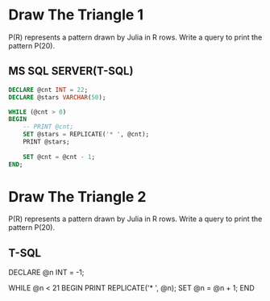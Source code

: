 # Draw The Triangle 1
P(R) represents a pattern drawn by Julia in R rows. 
Write a query to print the pattern P(20).

## MS SQL SERVER(T-SQL)
```sql
DECLARE @cnt INT = 22;
DECLARE @stars VARCHAR(50);

WHILE (@cnt > 0)
BEGIN
    -- PRINT @cnt;
    SET @stars = REPLICATE('* ', @cnt);
    PRINT @stars;
    
    SET @cnt = @cnt - 1;
END;
```

# Draw The Triangle 2
P(R) represents a pattern drawn by Julia in R rows. 
Write a query to print the pattern P(20).

## T-SQL
DECLARE @n INT = -1;

WHILE @n < 21
BEGIN
    PRINT REPLICATE('* ', @n);
    SET @n = @n + 1;
END
